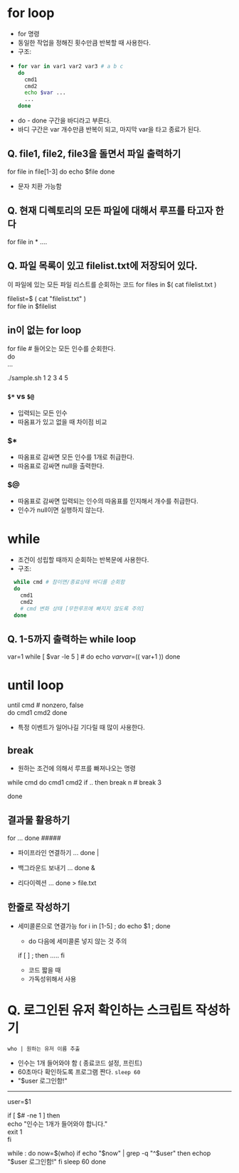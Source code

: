 # for loop

- for 명령
- 동일한 작업을 정해진 횟수만큼 반복할 때 사용한다.
- 구조:
- 
  ```sh
  for var in var1 var2 var3 # a b c
  do
    cmd1
    cmd2
    echo $var ...
    ...
  done
  ```
- do - done 구간을 바디라고 부른다.
- 바디 구간은 var 개수만큼 반복이 되고, 마지막 var을 타고 종료가 된다.

## Q. file1, file2, file3을 돌면서 파일 출력하기
for file in file[1-3]
do
  echo $file
done

- 문자 치환 가능함

## Q. 현재 디렉토리의 모든 파일에 대해서 루프를 타고자 한다
for file in *
....

## Q. 파일 목록이 있고 filelist.txt에 저장되어 있다. 
이 파일에 있는 모든 파일 리스트를 순회하는 코드
for files in $( cat filelist.txt )  

filelist=$ ( cat "filelist.txt" )  
for file in $filelist 

## in이 없는 for loop
for file # 들어오는 모든 인수를 순회한다.  
do  
...

./sample.sh 1 2 3 4 5  

###  `$*` vs `$@`
- 입력되는 모든 인수
- 따옴표가 있고 없을 때 차이점 비교

### $*
- 따옴표로 감싸면 모든 인수를 1개로 취급한다.
- 따옴표로 감싸면 null을 출력한다.
### $@
- 따옴표로 감싸면 입력되는 인수의 따옴표를 인지해서 개수를 취급한다.
- 인수가 null이면 실행하지 않는다.
# while
- 조건이 성립할 때까지 순회하는 반복문에 사용한다.
- 구조:
``` sh
  while cmd # 참이면/종료상태 바디를 순회함
  do
    cmd1
    cmd2
    # cmd 변화 상태 [무한루프에 빠지지 않도록 주의]
  done
```

## Q. 1-5까지 출력하는 while loop
var=1
while [ $var -le 5 ] #
do
  echo $var
  var=$(( var+1 ))
done


# until loop
until cmd # nonzero, false  
do
  cmd1
  cmd2
done

- 특정 이벤트가 일어나길 기다릴 때 많이 사용한다.

## break
- 원하는 조건에 의해서 루프를 빠져나오는 명령

while cmd 
do
  cmd1
  cmd2
  if ..
    then
    break n # break 3
  
done

## 결과물 활용하기
for
...
done #####

- 파이프라인 연결하기
  ... done |

- 백그라운드 보내기
  ... done &

- 리다이렉션
  ... done > file.txt

## 한줄로 작성하기
- 세미콜론으로 연결가능
  for i in [1-5] ; do echo $1 ; done
  - do 다음에 세미콜론 넣지 않는 것 주의

  if [ ] ; then
    .....
  fi

  - 코드 짧을 때
  - 가독성위해서 사용

# Q. 로그인된 유저 확인하는 스크립트 작성하기

`who | 원하는 유저 이름 추출`

- 인수는 1개 들어와야 함 ( 종료코드 설정, 프린트)
- 60초마다 확인하도록 프로그램 짠다.
 `sleep 60`
- "$user 로그인함!"
------
user=$1

if [ $# -ne 1 ]
then  
  echo "인수는 1개가 들어와야 합니다."  
  exit 1  
fi  

while :
do
now=$(who)
if echo "$now" | grep -q "^$user"
 then
  echop "$user 로그인함!"
 fi
  sleep 60
done
  